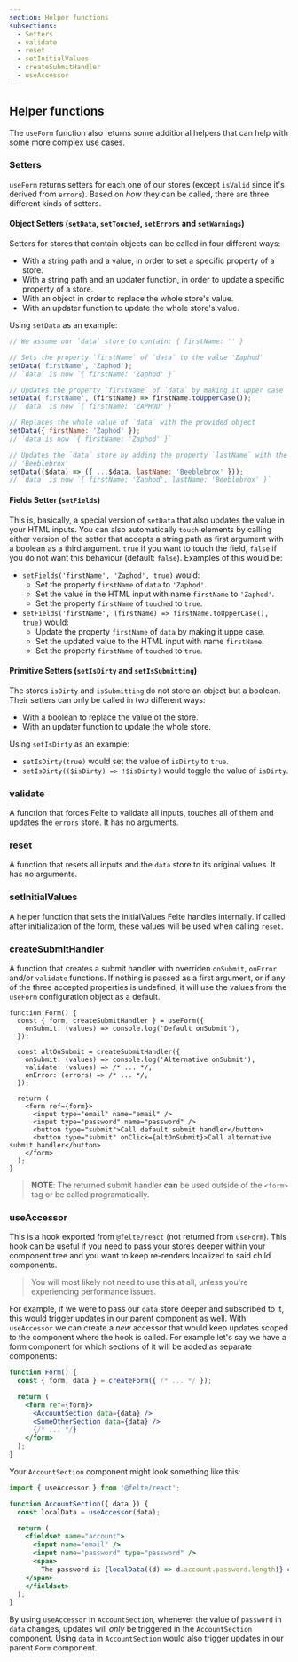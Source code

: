 ```yaml
---
section: Helper functions
subsections:
  - Setters
  - validate
  - reset
  - setInitialValues
  - createSubmitHandler
  - useAccessor
---
```


## Helper functions

The `useForm` function also returns some additional helpers that can help with some more complex use cases.

### Setters

`useForm` returns setters for each one of our stores (except `isValid` since it's derived from `errors`). Based on _how_ they can be called, there are three different kinds of setters.

#### Object Setters (`setData`, `setTouched`, `setErrors` and `setWarnings`)

Setters for stores that contain objects can be called in four different ways:

- With a string path and a value, in order to set a specific property of a store.
- With a string path and an updater function, in order to update a specific property of a store.
- With an object in order to replace the whole store's value.
- With an updater function to update the whole store's value.

Using `setData` as an example:

```javascript
// We assume our `data` store to contain: { firstName: '' }

// Sets the property `firstName` of `data` to the value 'Zaphod'
setData('firstName', 'Zaphod');
// `data` is now `{ firstName: 'Zaphod' }`

// Updates the property `firstName` of `data` by making it upper case
setData('firstName', (firstName) => firstName.toUpperCase());
// `data` is now `{ firstName: 'ZAPHOD' }`

// Replaces the whole value of `data` with the provided object
setData({ firstName: 'Zaphod' });
// `data is now `{ firstName: 'Zaphod' }`

// Updates the `data` store by adding the property `lastName` with the value
// 'Beeblebrox'
setData(($data) => ({ ...$data, lastName: 'Beeblebrox' }));
// `data` is now `{ firstName: 'Zaphod', lastName: 'Beeblebrox' }`
```

#### Fields Setter (`setFields`)

This is, basically, a special version of `setData` that also updates the value in your HTML inputs. You can also automatically `touch` elements by calling either version of the setter that accepts a string path as first argument with a boolean as a third argument. `true` if you want to touch the field, `false` if you do not want this behaviour (default: `false`). Examples of this would be:

- `setFields('firstName', 'Zaphod', true)` would:
  - Set the property `firstName` of `data` to `'Zaphod'`.
  - Set the value in the HTML input with name `firstName` to `'Zaphod'`.
  - Set the property `firstName` of `touched` to `true`.
- `setFields('firstName', (firstName) => firstName.toUpperCase(), true)` would:
  - Update the property `firstName` of `data` by making it uppe case.
  - Set the updated value to the HTML input with name `firstName`.
  - Set the property `firstName` of `touched` to `true`.

#### Primitive Setters (`setIsDirty` and `setIsSubmitting`)

The stores `isDirty` and `isSubmitting` do not store an object but a boolean. Their setters can only be called in two different ways:

- With a boolean to replace the value of the store.
- With an updater function to update the whole store.

Using `setIsDirty` as an example:

- `setIsDirty(true)` would set the value of `isDirty` to `true`.
- `setIsDirty(($isDirty) => !$isDirty)` would toggle the value of `isDirty`.

### validate

A function that forces Felte to validate all inputs, touches all of them and updates the `errors` store. It has no arguments.

### reset

A function that resets all inputs and the `data` store to its original values. It has no arguments.

### setInitialValues

A helper function that sets the initialValues Felte handles internally. If called after initialization of the form, these values will be used when calling `reset`.

### createSubmitHandler

A function that creates a submit handler with overriden `onSubmit`, `onError` and/or `validate` functions. If nothing is passed as a first argument, or if any of the three accepted properties is undefined, it will use the values from the `useForm` configuration object as a default.

```tsx
function Form() {
  const { form, createSubmitHandler } = useForm({
    onSubmit: (values) => console.log('Default onSubmit'),
  });

  const altOnSubmit = createSubmitHandler({
    onSubmit: (values) => console.log('Alternative onSubmit'),
    validate: (values) => /* ... */,
    onError: (errors) => /* ... */,
  });

  return (
    <form ref={form}>
      <input type="email" name="email" />
      <input type="password" name="password" />
      <button type="submit">Call default submit handler</button>
      <button type="submit" onClick={altOnSubmit}>Call alternative submit handler</button>
    </form>
  );
}
```

> **NOTE**: The returned submit handler **can** be used outside of the `<form>` tag or be called programatically.

### useAccessor

This is a hook exported from `@felte/react` (not returned from `useForm`). This hook can be useful if you need to pass your stores deeper within your component tree and you want to keep re-renders localized to said child components.

> You will most likely not need to use this at all, unless you're experiencing performance issues.

For example, if we were to pass our `data` store deeper and subscribed to it, this would trigger updates in our parent component as well. With `useAccessor` we can create a _new_ accessor that would keep updates scoped to the component where the hook is called. For example let's say we have a form component for which sections of it will be added as separate components:

```jsx
function Form() {
  const { form, data } = createForm({ /* ... */ });

  return (
    <form ref={form}>
      <AccountSection data={data} />
      <SomeOtherSection data={data} />
      {/* ... */}
    </form>
  );
}
```

Your `AccountSection` component might look something like this:

```jsx
import { useAccessor } from '@felte/react';

function AccountSection({ data }) {
  const localData = useAccessor(data);

  return (
    <fieldset name="account">
      <input name="email" />
      <input name="password" type="password" />
      <span>
        The password is {localData((d) => d.account.password.length)} characters long
    </span>
    </fieldset>
  );
}
```

By using `useAccessor` in `AccountSection`, whenever the value of `password` in `data` changes, updates will _only_ be triggered in the `AccountSection` component. Using `data` in `AccountSection` would also trigger updates in our parent `Form` component.
